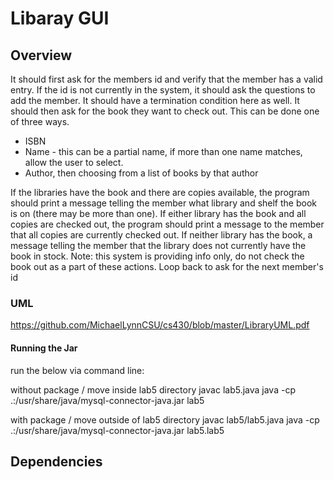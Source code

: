 # Libaray GUI

## Overview
It should first ask for the members id and verify that the member has a valid entry. If the id is not currently in the system, it should ask the questions to add the member. It should have a termination condition here as well.
It should then ask for the book they want to check out. This can be done one of three ways.
- ISBN
- Name - this can be a partial name, if more than one name matches, allow the user to select.
- Author, then choosing from a list of books by that author

If the libraries have the book and there are copies available, the program should print a message telling the member what library and shelf the book is on (there may be more than one).
If either library has the book and all copies are checked out, the program should print a message to the member that all copies are currently checked out.
If neither library has the book, a message telling the member that the library does not currently have the book in stock.
Note: this system is providing info only, do not check the book out as a part of these actions.
Loop back to ask for the next member's id

### UML
https://github.com/MichaelLynnCSU/cs430/blob/master/LibraryUML.pdf

#### Running the Jar
run the below via command line:

without package / move inside lab5 directory
javac lab5.java
java -cp .:/usr/share/java/mysql-connector-java.jar lab5


with package / move outside of lab5 directory
javac lab5/lab5.java
java -cp .:/usr/share/java/mysql-connector-java.jar lab5.lab5

## Dependencies
